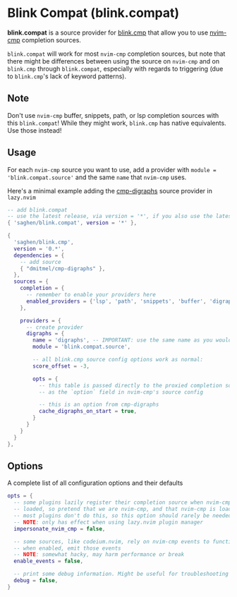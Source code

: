 # Blink Compat (blink.compat)

**blink.compat** is a source provider for [blink.cmp](https://github.com/Saghen/blink.cmp)
that allow you to use [nvim-cmp](https://github.com/hrsh7th/nvim-cmp.git)
completion sources.

`blink.compat` will work for most `nvim-cmp` completion sources, but note that
there might be differences between using the source on `nvim-cmp` and on
`blink.cmp` through `blink.compat`, especially with regards to triggering
(due to `blink.cmp`'s lack of keyword patterns).

## Note

Don't use `nvim-cmp` buffer, snippets, path, or lsp completion sources with
this `blink.compat`! While they might work, `blink.cmp` has native equivalents. Use
those instead!

## Usage

For each `nvim-cmp` source you want to use, add a provider with
`module = 'blink.compat.source'` and the same `name` that `nvim-cmp` uses.

Here's a minimal example adding the
[cmp-digraphs](https://github.com/dmitmel/cmp-digraphs) source provider in `lazy.nvim`

```lua
-- add blink.compat
-- use the latest release, via version = '*', if you also use the latest release for blink.cmp
{ 'saghen/blink.compat', version = '*' },

{
  'saghen/blink.cmp',
  version = '0.*',
  dependencies = {
    -- add source
    { "dmitmel/cmp-digraphs" },
  },
  sources = {
    completion = {
      -- remember to enable your providers here
      enabled_providers = {'lsp', 'path', 'snippets', 'buffer', 'digraphs'}
    },

    providers = {
      -- create provider
      digraphs = {
        name = 'digraphs', -- IMPORTANT: use the same name as you would for nvim-cmp
        module = 'blink.compat.source',

        -- all blink.cmp source config options work as normal:
        score_offset = -3,

        opts = {
          -- this table is passed directly to the proxied completion source
          -- as the `option` field in nvim-cmp's source config

          -- this is an option from cmp-digraphs
          cache_digraphs_on_start = true,
        }
      }
    }
  }
},
```

## Options

A complete list of all configuration options and their defaults

```lua
opts = {
  -- some plugins lazily register their completion source when nvim-cmp is
  -- loaded, so pretend that we are nvim-cmp, and that nvim-cmp is loaded.
  -- most plugins don't do this, so this option should rarely be needed
  -- NOTE: only has effect when using lazy.nvim plugin manager
  impersonate_nvim_cmp = false,

  -- some sources, like codeium.nvim, rely on nvim-cmp events to function properly
  -- when enabled, emit those events
  -- NOTE: somewhat hacky, may harm performance or break
  enable_events = false,

  -- print some debug information. Might be useful for troubleshooting
  debug = false,
}
```
